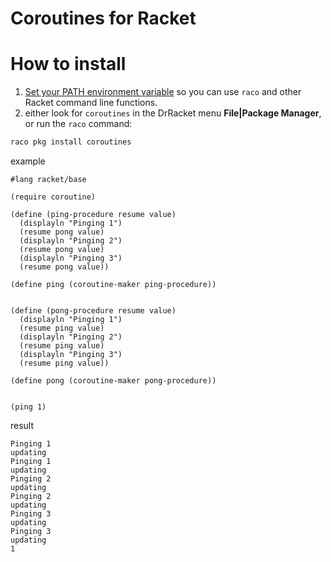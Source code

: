 # Coroutines for Racket

# How to install

1. [Set your PATH environment variable](https://github.com/racket/racket/wiki/Set-your-PATH-environment-variable) 
so you can use `raco` and other Racket command line functions.
2. either look for `coroutines` in the DrRacket menu **File|Package Manager**, or run the `raco` command:

```bash
raco pkg install coroutines
```

example

```
#lang racket/base

(require coroutine)

(define (ping-procedure resume value)
  (displayln "Pinging 1")
  (resume pong value)
  (displayln "Pinging 2")
  (resume pong value)
  (displayln "Pinging 3")
  (resume pong value))

(define ping (coroutine-maker ping-procedure))


(define (pong-procedure resume value)
  (displayln "Pinging 1")
  (resume ping value)
  (displayln "Pinging 2")
  (resume ping value)
  (displayln "Pinging 3")
  (resume ping value))

(define pong (coroutine-maker pong-procedure))


(ping 1)
```

result

```
Pinging 1
updating
Pinging 1
updating
Pinging 2
updating
Pinging 2
updating
Pinging 3
updating
Pinging 3
updating
1
```